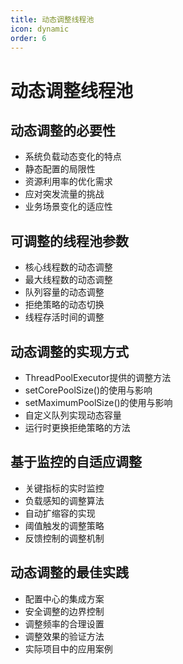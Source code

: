 ```yaml
---
title: 动态调整线程池
icon: dynamic
order: 6
---
```


# 动态调整线程池

## 动态调整的必要性

- 系统负载动态变化的特点
- 静态配置的局限性
- 资源利用率的优化需求
- 应对突发流量的挑战
- 业务场景变化的适应性

## 可调整的线程池参数

- 核心线程数的动态调整
- 最大线程数的动态调整
- 队列容量的动态调整
- 拒绝策略的动态切换
- 线程存活时间的调整

## 动态调整的实现方式

- ThreadPoolExecutor提供的调整方法
- setCorePoolSize()的使用与影响
- setMaximumPoolSize()的使用与影响
- 自定义队列实现动态容量
- 运行时更换拒绝策略的方法

## 基于监控的自适应调整

- 关键指标的实时监控
- 负载感知的调整算法
- 自动扩缩容的实现
- 阈值触发的调整策略
- 反馈控制的调整机制

## 动态调整的最佳实践

- 配置中心的集成方案
- 安全调整的边界控制
- 调整频率的合理设置
- 调整效果的验证方法
- 实际项目中的应用案例
